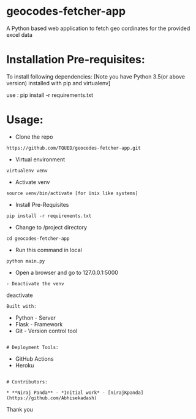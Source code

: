 # geocodes-fetcher-app
A Python based web application to fetch geo cordinates for the provided excel data

# Installation Pre-requisites:
To install following dependencies: [Note you have Python 3.5(or above version) installed with pip and virtualenv]

use : pip install -r requirements.txt

# Usage:
- Clone the repo
```
https://github.com/TQUED/geocodes-fetcher-app.git
```
- Virtual environment
```
virtualenv venv 
```
- Activate venv
```
source venv/bin/activate [for Unix like systems]
```
- Install Pre-Requisites
```
pip install -r requirements.txt
```
- Change to /project directory
```
cd geocodes-fetcher-app
```
- Run this command in local
```
python main.py
```
- Open a browser and go to 127.0.0.1:5000


```
- Deactivate the venv
```
deactivate
```
Built with:
```
- Python - Server
- Flask - Framework
- Git - Version control tool
```

# Deployment Tools:
```
- GitHub Actions
- Heroku
```

# Contributors:

* **Niraj Panda** - *Initial work* - [nirajKpanda](https://github.com/Abhisekadash)

```
Thank you